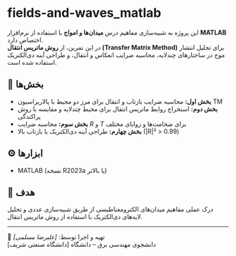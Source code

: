 # fields-and-waves_matlab


این پروژه به شبیه‌سازی مفاهیم درس **میدان‌ها و امواج** با استفاده از نرم‌افزار **MATLAB** اختصاص دارد.  
در این تمرین، از **روش ماتریس انتقال (Transfer Matrix Method)** برای تحلیل انتشار موج در ساختارهای چندلایه، محاسبه ضرایب انعکاس و انتقال، و طراحی آینه دی‌الکتریک استفاده شده است.

## 📘 بخش‌ها
- **بخش اول:** محاسبه ضرایب بازتاب و انتقال برای مرز دو محیط با پالاریزاسیون TM  
- **بخش دوم:** استخراج روابط ماتریس انتقال برای محیط چندلایه و مقایسه با روش پراکندگی  
- **بخش سوم:** محاسبه ضرایب $R$ و $T$ برای ضخامت‌ها و زوایای مختلف  
- **بخش چهارم:** طراحی آینه دی‌الکتریک با بازتاب بالا (|R|² > 0.99)

## ⚙️ ابزارها
- MATLAB (نسخه R2023a یا بالاتر)  
 

## 🧠 هدف
درک عملی مفاهیم میدان‌های الکترومغناطیسی از طریق شبیه‌سازی عددی و تحلیل لایه‌های دی‌الکتریک با استفاده از روش ماتریس انتقال.

---

👤 تهیه و اجرا توسط: *[علیرضا مسلمی]*  
دانشجوی مهندسی برق – دانشگاه [دانشگاه صنعتی شریف]
